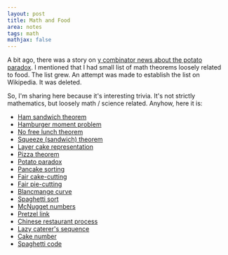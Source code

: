 ```yaml
---
layout: post
title: Math and Food
area: notes
tags: math 
mathjax: false
---
```

A bit ago, there was a story on [y combinator news about the potato paradox](https://news.ycombinator.com/item?id=9894237). I mentioned that I had small list of math theorems loosely related to food. The list grew. An attempt was made to establish the list on Wikipedia. It was deleted.

So, I'm sharing here because it's interesting trivia. It's not strictly mathematics, but loosely math / science related. Anyhow, here it is:

* [Ham sandwich theorem](https://en.wikipedia.org/wiki/Ham_sandwich_theorem)
* [Hamburger moment problem](https://en.wikipedia.org/wiki/Hamburger_moment_problem)
* [No free lunch theorem](https://en.wikipedia.org/wiki/No_free_lunch_theorem)
* [Squeeze (sandwich) theorem ](https://en.wikipedia.org/wiki/Squeeze_theorem)
* [Layer cake representation](https://en.wikipedia.org/wiki/Layer_cake_representation)
* [Pizza theorem](https://en.wikipedia.org/wiki/Pizza_theorem)
* [Potato paradox](https://en.wikipedia.org/wiki/Potato_paradox)
* [Pancake sorting](https://en.wikipedia.org/wiki/Pancake_sorting)
* [Fair cake-cutting](https://en.wikipedia.org/wiki/Fair_cake-cutting)
* [Fair pie-cutting](https://en.wikipedia.org/wiki/Fair_pie-cutting)
* [Blancmange curve](https://en.wikipedia.org/wiki/Blancmange_curve)
* [Spaghetti sort](https://en.wikipedia.org/wiki/Spaghetti_sort)
* [McNugget numbers](https://en.wikipedia.org/wiki/Coin_problem#McNugget_numbers)
* [Pretzel link](https://en.wikipedia.org/wiki/Pretzel_link)
* [Chinese restaurant process](https://en.wikipedia.org/wiki/Chinese_restaurant_process)
* [Lazy caterer's sequence](https://en.wikipedia.org/wiki/Lazy_caterer%27s_sequence)
* [Cake number](https://en.wikipedia.org/wiki/Cake_number)
* [Spaghetti code](https://en.wikipedia.org/wiki/Spaghetti_code)

